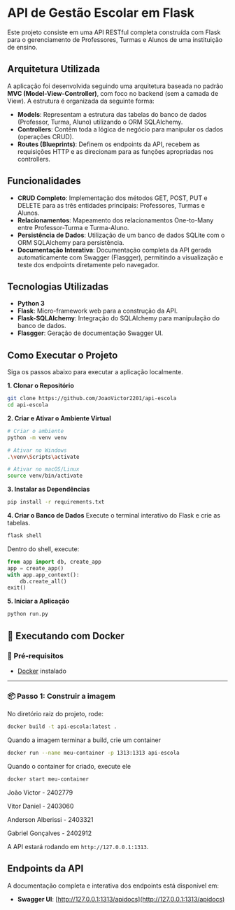 # API de Gestão Escolar em Flask

Este projeto consiste em uma API RESTful completa construída com Flask para o gerenciamento de Professores, Turmas e Alunos de uma instituição de ensino.

## Arquitetura Utilizada

A aplicação foi desenvolvida seguindo uma arquitetura baseada no padrão **MVC (Model-View-Controller)**, com foco no backend (sem a camada de View). A estrutura é organizada da seguinte forma:

-   **Models**: Representam a estrutura das tabelas do banco de dados (Professor, Turma, Aluno) utilizando o ORM SQLAlchemy. 
-   **Controllers**: Contêm toda a lógica de negócio para manipular os dados (operações CRUD).
-   **Routes (Blueprints)**: Definem os endpoints da API, recebem as requisições HTTP e as direcionam para as funções apropriadas nos controllers.

## Funcionalidades

-   **CRUD Completo**: Implementação dos métodos GET, POST, PUT e DELETE para as três entidades principais: Professores, Turmas e Alunos. 
-   **Relacionamentos**: Mapeamento dos relacionamentos One-to-Many entre Professor-Turma e Turma-Aluno.
-   **Persistência de Dados**: Utilização de um banco de dados SQLite com o ORM SQLAlchemy para persistência. 
-   **Documentação Interativa**: Documentação completa da API gerada automaticamente com Swagger (Flasgger), permitindo a visualização e teste dos endpoints diretamente pelo navegador. 

## Tecnologias Utilizadas

-   **Python 3**
-   **Flask**: Micro-framework web para a construção da API.
-   **Flask-SQLAlchemy**: Integração do SQLAlchemy para manipulação do banco de dados.
-   **Flasgger**: Geração de documentação Swagger UI.

## Como Executar o Projeto

Siga os passos abaixo para executar a aplicação localmente.

**1. Clonar o Repositório**
```bash
git clone https://github.com/JoaoVictor2201/api-escola
cd api-escola
```

**2. Criar e Ativar o Ambiente Virtual**
```bash
# Criar o ambiente
python -m venv venv

# Ativar no Windows
.\venv\Scripts\activate

# Ativar no macOS/Linux
source venv/bin/activate
```

**3. Instalar as Dependências**
```bash
pip install -r requirements.txt
```

**4. Criar o Banco de Dados**
Execute o terminal interativo do Flask e crie as tabelas.
```bash
flask shell
```
Dentro do shell, execute:
```python
from app import db, create_app
app = create_app()
with app.app_context():
    db.create_all()
exit()
```

**5. Iniciar a Aplicação**
```bash
python run.py
```

## 🐳 Executando com Docker

### 🔧 Pré-requisitos

- [Docker](https://docs.docker.com/get-docker/) instalado

---

### 📦 Passo 1: Construir a imagem

No diretório raiz do projeto, rode:

```bash
docker build -t api-escola:latest .
```

Quando a imagem terminar a build, crie um container

```bash
docker run --name meu-container -p 1313:1313 api-escola
```

Quando o container for criado, execute ele

```bash
docker start meu-container
```

João Victor - 2402779

Vitor Daniel - 2403060

Anderson Alberissi - 2403321

Gabriel Gonçalves - 2402912

A API estará rodando em `http://127.0.0.1:1313`.

## Endpoints da API

A documentação completa e interativa dos endpoints está disponível em:

-   **Swagger UI**: [http://127.0.0.1:1313/apidocs](http://127.0.0.1:1313/apidocs)
